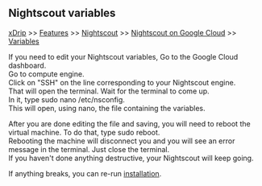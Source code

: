 ## Nightscout variables  
[xDrip](../../README.md) >> [Features](../Features_page) >> [Nightscout](../Nightscout_page) >> [Nightscout on Google Cloud](./GoogleCloud) >> [Variables](./NS_Variables)  
  
If you need to edit your Nightscout variables, Go to the Google Cloud dashboard.  
Go to compute engine.  
Click on "SSH" on the line corresponding to your Nightscout engine.  
That will open the terminal. Wait for the terminal to come up.  
In it, type sudo nano /etc/nsconfig.  
This will open, using nano, the file containing the variables.  
  
After you are done editing the file and saving, you will need to reboot the virtual machine. To do that, type sudo reboot.  
Rebooting the machine will disconnect you and you will see an error message in the terminal. Just close the terminal.  
If you haven't done anything destructive, your Nightscout will keep going.  
  
If anything breaks, you can re-run [installation](./NS_Install).  
  
